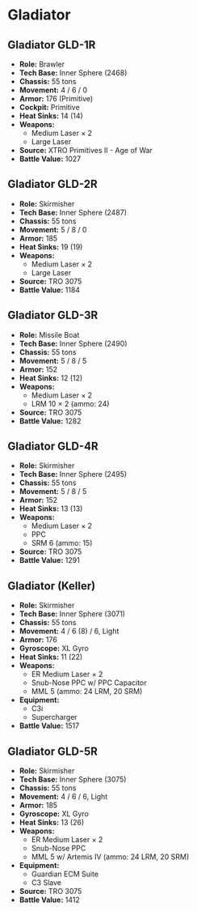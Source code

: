 # Gladiator
## Gladiator GLD-1R
- **Role:** Brawler
- **Tech Base:** Inner Sphere (2468)
- **Chassis:** 55 tons
- **Movement:** 4 / 6 / 0
- **Armor:** 176 (Primitive)
- **Cockpit:** Primitive
- **Heat Sinks:** 14 (14)
- **Weapons:**
  - Medium Laser × 2
  - Large Laser
- **Source:** XTRO Primitives II - Age of War
- **Battle Value:** 1027

## Gladiator GLD-2R
- **Role:** Skirmisher
- **Tech Base:** Inner Sphere (2487)
- **Chassis:** 55 tons
- **Movement:** 5 / 8 / 0
- **Armor:** 185
- **Heat Sinks:** 19 (19)
- **Weapons:**
  - Medium Laser × 2
  - Large Laser
- **Source:** TRO 3075
- **Battle Value:** 1184

## Gladiator GLD-3R
- **Role:** Missile Boat
- **Tech Base:** Inner Sphere (2490)
- **Chassis:** 55 tons
- **Movement:** 5 / 8 / 5
- **Armor:** 152
- **Heat Sinks:** 12 (12)
- **Weapons:**
  - Medium Laser × 2
  - LRM 10 × 2 (ammo: 24)
- **Source:** TRO 3075
- **Battle Value:** 1282

## Gladiator GLD-4R
- **Role:** Skirmisher
- **Tech Base:** Inner Sphere (2495)
- **Chassis:** 55 tons
- **Movement:** 5 / 8 / 5
- **Armor:** 152
- **Heat Sinks:** 13 (13)
- **Weapons:**
  - Medium Laser × 2
  - PPC
  - SRM 6 (ammo: 15)
- **Source:** TRO 3075
- **Battle Value:** 1291

## Gladiator (Keller)
- **Role:** Skirmisher
- **Tech Base:** Inner Sphere (3071)
- **Chassis:** 55 tons
- **Movement:** 4 / 6 (8) / 6, Light
- **Armor:** 176
- **Gyroscope:** XL Gyro
- **Heat Sinks:** 11 (22)
- **Weapons:**
  - ER Medium Laser × 2
  - Snub-Nose PPC w/ PPC Capacitor
  - MML 5 (ammo: 24 LRM, 20 SRM)
- **Equipment:**
  - C3i
  - Supercharger
- **Battle Value:** 1517

## Gladiator GLD-5R
- **Role:** Skirmisher
- **Tech Base:** Inner Sphere (3075)
- **Chassis:** 55 tons
- **Movement:** 4 / 6 / 6, Light
- **Armor:** 185
- **Gyroscope:** XL Gyro
- **Heat Sinks:** 13 (26)
- **Weapons:**
  - ER Medium Laser × 2
  - Snub-Nose PPC
  - MML 5 w/ Artemis IV (ammo: 24 LRM, 20 SRM)
- **Equipment:**
  - Guardian ECM Suite
  - C3 Slave
- **Source:** TRO 3075
- **Battle Value:** 1412

